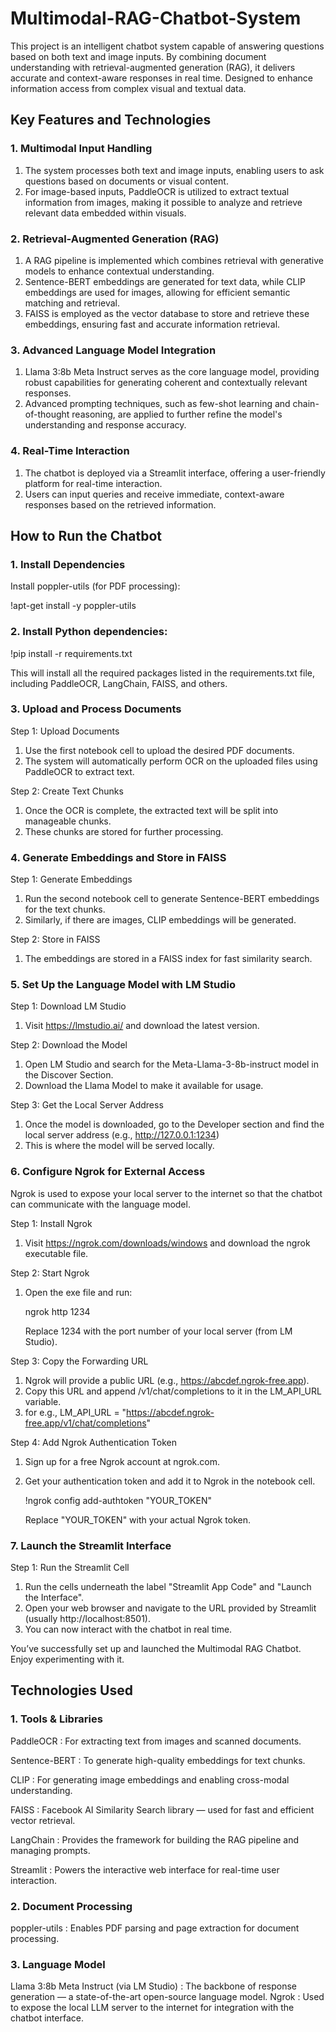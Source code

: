 # Multimodal-RAG-Chatbot-System
This project is an intelligent chatbot system capable of answering questions based on both text and image inputs. By combining document understanding with retrieval-augmented generation (RAG), it delivers accurate and context-aware responses in real time. Designed to enhance information access from complex visual and textual data.

## Key Features and Technologies

### 1. Multimodal Input Handling 

1. The system processes both text and image inputs, enabling users to ask questions based on documents or visual content.
2. For image-based inputs, PaddleOCR is utilized to extract textual information from images, making it possible to analyze and retrieve relevant data embedded within visuals.

### 2. Retrieval-Augmented Generation (RAG)

1. A RAG pipeline is implemented which combines retrieval with generative models to enhance contextual understanding.
2. Sentence-BERT embeddings are generated for text data, while CLIP embeddings are used for images, allowing for efficient semantic matching and retrieval.
3. FAISS is employed as the vector database to store and retrieve these embeddings, ensuring fast and accurate information retrieval.

### 3. Advanced Language Model Integration

1. Llama 3:8b Meta Instruct serves as the core language model, providing robust capabilities for generating coherent and contextually relevant responses.
2. Advanced prompting techniques, such as few-shot learning and chain-of-thought reasoning, are applied to further refine the model's understanding and response accuracy.

### 4. Real-Time Interaction

1. The chatbot is deployed via a Streamlit interface, offering a user-friendly platform for real-time interaction.
2. Users can input queries and receive immediate, context-aware responses based on the retrieved information.

##  How to Run the Chatbot

###  1. Install Dependencies

Install poppler-utils (for PDF processing):

!apt-get install -y poppler-utils

### 2. Install Python dependencies:

!pip install -r requirements.txt

This will install all the required packages listed in the requirements.txt file, including PaddleOCR, LangChain, FAISS, and others.

### 3. Upload and Process Documents

Step 1: Upload Documents

1. Use the first notebook cell to upload the desired PDF documents.
2. The system will automatically perform OCR on the uploaded files using PaddleOCR to extract text.

Step 2: Create Text Chunks

1. Once the OCR is complete, the extracted text will be split into manageable chunks.
2. These chunks are stored for further processing.

### 4. Generate Embeddings and Store in FAISS

Step 1: Generate Embeddings

1. Run the second notebook cell to generate Sentence-BERT embeddings for the text chunks.
2. Similarly, if there are images, CLIP embeddings will be generated.

Step 2: Store in FAISS

1. The embeddings are stored in a FAISS index for fast similarity search.

### 5. Set Up the Language Model with LM Studio

Step 1: Download LM Studio

1. Visit https://lmstudio.ai/ and download the latest version.

Step 2: Download the Model

1. Open LM Studio and search for the Meta-Llama-3-8b-instruct model in the Discover Section.
2. Download the Llama Model to make it available for usage.

Step 3: Get the Local Server Address

1. Once the model is downloaded, go to the Developer section and find the local server address (e.g., http://127.0.0.1:1234)
2. This is where the model will be served locally.

### 6. Configure Ngrok for External Access

Ngrok is used to expose your local server to the internet so that the chatbot can communicate with the language model.

Step 1: Install Ngrok

1. Visit https://ngrok.com/downloads/windows and download the ngrok executable file.

Step 2: Start Ngrok

1. Open the exe file and run:
   
   ngrok http 1234
   
   Replace 1234 with the port number of your local server (from LM Studio).

Step 3: Copy the Forwarding URL

1. Ngrok will provide a public URL (e.g., https://abcdef.ngrok-free.app).
2. Copy this URL and append /v1/chat/completions to it in the LM_API_URL variable.
3. for e.g., LM_API_URL = "https://abcdef.ngrok-free.app/v1/chat/completions"

Step 4: Add Ngrok Authentication Token

1. Sign up for a free Ngrok account at ngrok.com.
2. Get your authentication token and add it to Ngrok in the notebook cell.
   
   !ngrok config add-authtoken "YOUR_TOKEN"
   
   Replace "YOUR_TOKEN" with your actual Ngrok token.

### 7. Launch the Streamlit Interface

Step 1: Run the Streamlit Cell

1. Run the cells underneath the label "Streamlit App Code" and "Launch the Interface".
2. Open your web browser and navigate to the URL provided by Streamlit (usually http://localhost:8501).
3. You can now interact with the chatbot in real time.

You’ve successfully set up and launched the Multimodal RAG Chatbot. Enjoy experimenting with it.

## Technologies Used

### 1. Tools & Libraries

PaddleOCR : For extracting text from images and scanned documents.

Sentence-BERT : To generate high-quality embeddings for text chunks.

CLIP : For generating image embeddings and enabling cross-modal understanding.

FAISS : Facebook AI Similarity Search library — used for fast and efficient vector retrieval.

LangChain : Provides the framework for building the RAG pipeline and managing prompts.

Streamlit : Powers the interactive web interface for real-time user interaction.

### 2. Document Processing

poppler-utils : Enables PDF parsing and page extraction for document processing.

### 3. Language Model

Llama 3:8b Meta Instruct (via LM Studio) : The backbone of response generation — a state-of-the-art open-source language model.
Ngrok : Used to expose the local LLM server to the internet for integration with the chatbot interface.

